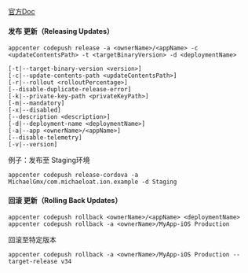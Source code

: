 [官方Doc](https://docs.microsoft.com/en-us/appcenter/distribution/codepush/cli)

#### 发布 更新（Releasing Updates）
```npm
appcenter codepush release -a <ownerName>/<appName> -c <updateContentsPath> -t <targetBinaryVersion> -d <deploymentName>

[-t|--target-binary-version <version>]
[-с|--update-contents-path <updateContentsPath>]
[-r|--rollout <rolloutPercentage>]
[--disable-duplicate-release-error]
[-k|--private-key-path <privateKeyPath>]
[-m|--mandatory]
[-x|--disabled]
[--description <description>]
[-d|--deployment-name <deploymentName>]
[-a|--app <ownerName>/<appName>]
[--disable-telemetry]
[-v|--version]
```
例子：发布至 Staging环境
```npm
appcenter codepush release-cordova -a MichaelGmx/com.michaeloat.ion.example -d Staging
```

#### 回滚 更新（Rolling Back Updates）
```npm
appcenter codepush rollback <ownerName>/<appName> <deploymentName>
appcenter codepush rollback -a <ownerName>/MyApp-iOS Production
```
回滚至特定版本
```npm
appcenter codepush rollback -a <ownerName>/MyApp-iOS Production --target-release v34
```